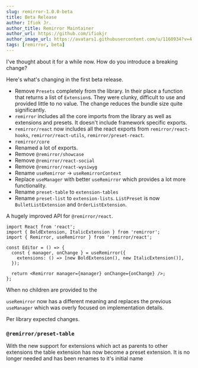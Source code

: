 ```yaml
---
slug: remirror-1.0.0-beta
title: Beta Release
author: Ifiok Jr.
author_title: Remirror Maintainer
author_url: https://github.com/ifiokjr
author_image_url: https://avatars1.githubusercontent.com/u/1160934?v=4
tags: [remirror, beta]
---
```


I've thought about it for a while now. How do you introduce a breaking change?

Here's what's changing in the first beta release.

- Remove `Presets` completely from the library. In their place a function that returns a list of `Extension`s. They were clunky, difficult to use and provided little to no value. The change reduces the bundle size quite significantly.
- `remirror` includes all the core imports from the library as well as extensions and presets. It doesn't include framework specific exports.
- `remirror/react` now includes all the react exports from `remirror/react-hooks`, `remirror/react-utils`, `remirror/preset-react`.
- `remirror/core`
- Renamed a lot of exports.
- Remove `@remirror/showcase`
- Remove `@remirror/react-social`
- Remove `@remirror/react-wysiwyg`
- Rename `useRemirror` -> `useRemirrorContext`
- Replace `useManager` with better `useRemirror` which provides a lot more functionality.
- Rename `preset-table` to `extension-tables`
- Rename `preset-list` to `extension-lists`. `ListPreset` is now `BulletListExtension` and `OrderListExtension`.

A hugely improved API for `@remirror/react`.

```tsx
import React from 'react';
import { BoldExtension, ItalicExtension } from 'remirror';
import { Remirror, useRemirror } from 'remirror/react';

const Editor = () => {
  const { manager, onChange } = useRemirror({
    extensions: () => [new BoldExtension(), new ItalicExtension()],
  });

  return <Remirror manager={manager} onChange={onChange} />;
};
```

When no children are provided to the

`useRemirror` now has a different meaning and replaces the previous `useManager` which was overly focused on implementation details.

Per library expected changes.

### `@remirror/preset-table`

With the new support for extensions which act as parents to other extensions the table extension has now become a preset extension. It is no longer needed and has been renames to it's initial name
